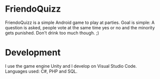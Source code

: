 # FriendoQuizz
FriendoQuizz is a simple Android game to play at parties.
Goal is simple: A question is asked, people vote at the same time yes or no and the minority gets punished. Don't drink too much though. ;)

# Development
I use the game engine Unity and I develop on Visual Studio Code.
Languages used: C#, PHP and SQL.
